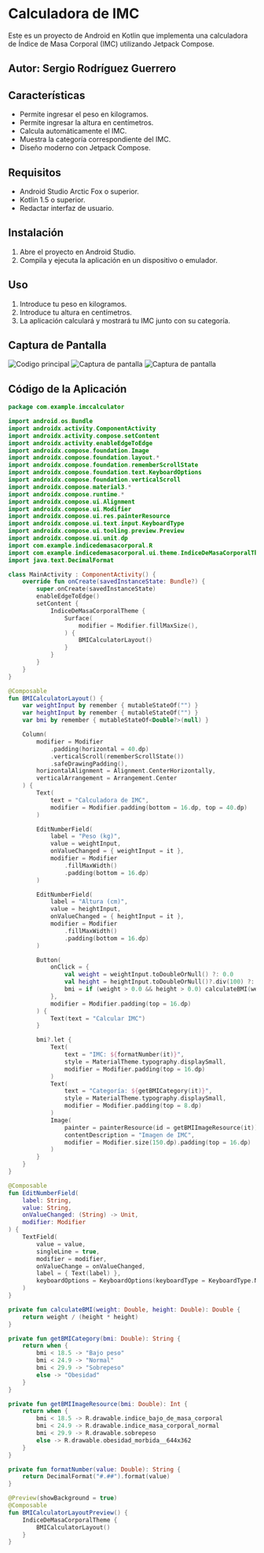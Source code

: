 # Calculadora de IMC

Este es un proyecto de Android en Kotlin que implementa una calculadora de Índice de Masa Corporal (IMC) utilizando Jetpack Compose.
## Autor: Sergio Rodríguez Guerrero
## Características
- Permite ingresar el peso en kilogramos.
- Permite ingresar la altura en centímetros.
- Calcula automáticamente el IMC.
- Muestra la categoría correspondiente del IMC.
- Diseño moderno con Jetpack Compose.

## Requisitos
- Android Studio Arctic Fox o superior.
- Kotlin 1.5 o superior.
- Redactar interfaz de usuario.

## Instalación
1. Abre el proyecto en Android Studio.
2. Compila y ejecuta la aplicación en un dispositivo o emulador.

## Uso
1. Introduce tu peso en kilogramos.
2. Introduce tu altura en centímetros.
3. La aplicación calculará y mostrará tu IMC junto con su categoría.

## Captura de Pantalla
![Codigo principal](Imagenes%20de%20capturas%20de%20pantalla%20calculadora%20IMC/Codigoprincipal.jpg)
![Captura de pantalla](Imagenes%20de%20capturas%20de%20pantalla%20calculadora%20IMC/Captura%20de%20pantalla.jpg)
![Captura de pantalla](Imagenes%20de%20capturas%20de%20pantalla%20calculadora%20IMC/Capturadepantallados.jpg)

## Código de la Aplicación

```kotlin
package com.example.imccalculator

import android.os.Bundle
import androidx.activity.ComponentActivity
import androidx.activity.compose.setContent
import androidx.activity.enableEdgeToEdge
import androidx.compose.foundation.Image
import androidx.compose.foundation.layout.*
import androidx.compose.foundation.rememberScrollState
import androidx.compose.foundation.text.KeyboardOptions
import androidx.compose.foundation.verticalScroll
import androidx.compose.material3.*
import androidx.compose.runtime.*
import androidx.compose.ui.Alignment
import androidx.compose.ui.Modifier
import androidx.compose.ui.res.painterResource
import androidx.compose.ui.text.input.KeyboardType
import androidx.compose.ui.tooling.preview.Preview
import androidx.compose.ui.unit.dp
import com.example.indicedemasacorporal.R
import com.example.indicedemasacorporal.ui.theme.IndiceDeMasaCorporalTheme
import java.text.DecimalFormat

class MainActivity : ComponentActivity() {
    override fun onCreate(savedInstanceState: Bundle?) {
        super.onCreate(savedInstanceState)
        enableEdgeToEdge()
        setContent {
            IndiceDeMasaCorporalTheme {
                Surface(
                    modifier = Modifier.fillMaxSize(),
                ) {
                    BMICalculatorLayout()
                }
            }
        }
    }
}

@Composable
fun BMICalculatorLayout() {
    var weightInput by remember { mutableStateOf("") }
    var heightInput by remember { mutableStateOf("") }
    var bmi by remember { mutableStateOf<Double?>(null) }

    Column(
        modifier = Modifier
            .padding(horizontal = 40.dp)
            .verticalScroll(rememberScrollState())
            .safeDrawingPadding(),
        horizontalAlignment = Alignment.CenterHorizontally,
        verticalArrangement = Arrangement.Center
    ) {
        Text(
            text = "Calculadora de IMC",
            modifier = Modifier.padding(bottom = 16.dp, top = 40.dp)
        )

        EditNumberField(
            label = "Peso (kg)",
            value = weightInput,
            onValueChanged = { weightInput = it },
            modifier = Modifier
                .fillMaxWidth()
                .padding(bottom = 16.dp)
        )

        EditNumberField(
            label = "Altura (cm)",
            value = heightInput,
            onValueChanged = { heightInput = it },
            modifier = Modifier
                .fillMaxWidth()
                .padding(bottom = 16.dp)
        )

        Button(
            onClick = {
                val weight = weightInput.toDoubleOrNull() ?: 0.0
                val height = heightInput.toDoubleOrNull()?.div(100) ?: 0.0
                bmi = if (weight > 0.0 && height > 0.0) calculateBMI(weight, height) else null
            },
            modifier = Modifier.padding(top = 16.dp)
        ) {
            Text(text = "Calcular IMC")
        }

        bmi?.let {
            Text(
                text = "IMC: ${formatNumber(it)}",
                style = MaterialTheme.typography.displaySmall,
                modifier = Modifier.padding(top = 16.dp)
            )
            Text(
                text = "Categoría: ${getBMICategory(it)}",
                style = MaterialTheme.typography.displaySmall,
                modifier = Modifier.padding(top = 8.dp)
            )
            Image(
                painter = painterResource(id = getBMIImageResource(it)),
                contentDescription = "Imagen de IMC",
                modifier = Modifier.size(150.dp).padding(top = 16.dp)
            )
        }
    }
}

@Composable
fun EditNumberField(
    label: String,
    value: String,
    onValueChanged: (String) -> Unit,
    modifier: Modifier
) {
    TextField(
        value = value,
        singleLine = true,
        modifier = modifier,
        onValueChange = onValueChanged,
        label = { Text(label) },
        keyboardOptions = KeyboardOptions(keyboardType = KeyboardType.Number)
    )
}

private fun calculateBMI(weight: Double, height: Double): Double {
    return weight / (height * height)
}

private fun getBMICategory(bmi: Double): String {
    return when {
        bmi < 18.5 -> "Bajo peso"
        bmi < 24.9 -> "Normal"
        bmi < 29.9 -> "Sobrepeso"
        else -> "Obesidad"
    }
}

private fun getBMIImageResource(bmi: Double): Int {
    return when {
        bmi < 18.5 -> R.drawable.indice_bajo_de_masa_corporal
        bmi < 24.9 -> R.drawable.indice_masa_corporal_normal
        bmi < 29.9 -> R.drawable.sobrepeso
        else -> R.drawable.obesidad_morbida__644x362
    }
}

private fun formatNumber(value: Double): String {
    return DecimalFormat("#.##").format(value)
}

@Preview(showBackground = true)
@Composable
fun BMICalculatorLayoutPreview() {
    IndiceDeMasaCorporalTheme {
        BMICalculatorLayout()
    }
}


